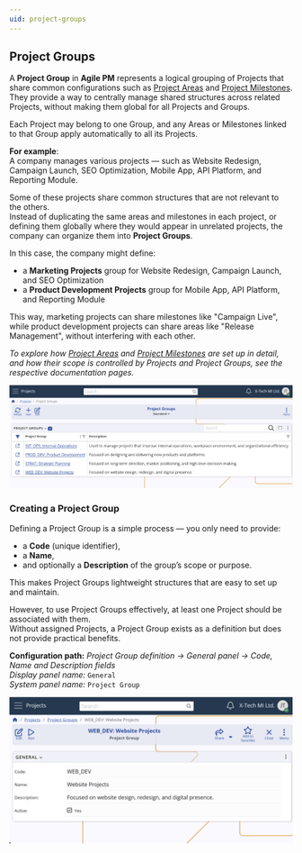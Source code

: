 ```yaml
---
uid: project-groups
---
```


## Project Groups

A **Project Group** in **Agile PM** represents a logical grouping of Projects that share common configurations such as [Project Areas](project-areas.md) and [Project Milestones](project-milestones.md). They provide a way to centrally manage shared structures across related Projects, without making them global for all Projects and Groups.  

Each Project may belong to one Group, and any Areas or Milestones linked to that Group apply automatically to all its Projects.

**For example**:<br>
A company manages various projects — such as Website Redesign, Campaign Launch, SEO Optimization, Mobile App, API Platform, and Reporting Module.  

Some of these projects share common structures that are not relevant to the others.  
Instead of duplicating the same areas and milestones in each project, or defining them globally where they would appear in unrelated projects, the company can organize them into **Project Groups**.  

In this case, the company might define:  
- a **Marketing Projects** group for Website Redesign, Campaign Launch, and SEO Optimization  
- a **Product Development Projects** group for Mobile App, API Platform, and Reporting Module  

This way, marketing projects can share milestones like "Campaign Live", while product development projects can share areas like "Release Management", without interfering with each other.

*To explore how [Project Areas](project-areas.md) and [Project Milestones](project-milestones.md) are set up in detail,  
and how their scope is controlled by Projects and Project Groups, see the respective documentation pages.*

![Project Groups](pictures/project-groups.png)

### Creating a Project Group
Defining a Project Group is a simple process — you only need to provide:  
- a **Code** (unique identifier),  
- a **Name**,  
- and optionally a **Description** of the group’s scope or purpose.  

This makes Project Groups lightweight structures that are easy to set up and maintain.  

However, to use Project Groups effectively, at least one Project should be associated with them.  
Without assigned Projects, a Project Group exists as a definition but does not provide practical benefits.

**Configuration path:** *Project Group definition → General panel → Code, Name and Description fields*  
*Display panel name:* `General`  
*System panel name:* `Project Group`  

![Project Group Form](pictures/group-form.png)
